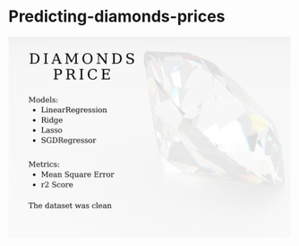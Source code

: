 # Predicting-diamonds-prices

![portada](https://github.com/AnadeLuna/Predicting-diamonds-prices/blob/main/data/Diamonds%20-price.jpg)
